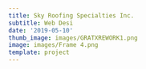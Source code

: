 ```yaml
---
title: Sky Roofing Specialties Inc.
subtitle: Web Desi
date: '2019-05-10'
thumb_image: images/GRATXREWORK1.png
image: images/Frame 4.png
template: project
---
```

